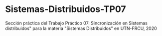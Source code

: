 # Sistemas-Distribuidos-TP07
Sección práctica del Trabajo Práctico 07: Sincronización en Sistemas distribuidos" para la materia "Sistemas Distribuidos" en UTN-FRCU, 2020
